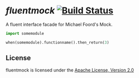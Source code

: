 # *fluentmock* [![Build Status](https://travis-ci.org/aelgru/fluentmock.png?branch=master)](https://travis-ci.org/aelgru/fluentmock)

A fluent interface facade for Michael Foord's Mock.

```python
import somemodule

when(somemodule).functionname().then_return(3)
```
## License

fluentmock is licensed under the
[Apache License, Version 2.0](https://raw.github.com/aelgru/committer/master/src/main/python/committer/LICENSE.txt)
